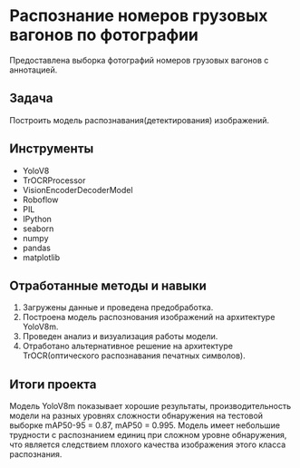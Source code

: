 # Распознание номеров грузовых вагонов по фотографии

Предоставлена выборка фотографий номеров грузовых вагонов с аннотацией.

## Задача

Построить модель распознавания(детектирования) изображений.

## Инструменты
- YoloV8
- TrOCRProcessor
- VisionEncoderDecoderModel
- Roboflow
- PIL
- IPython
- seaborn
- numpy
- pandas
- matplotlib

## Отработанные методы и навыки
1. Загружены данные и проведена предобработка.
2. Построена модель распознования изображений на архитектуре YoloV8m.
3. Проведен анализ и визуализация работы модели.
4. Отработано альтернативное решение на архитектуре TrOCR(оптического распознавания печатных символов).



## Итоги проекта
Модель YoloV8m показывает хорошие результаты, производительность модели на разных уровнях сложности обнаружения на тестовой выборке mAP50-95 = 0.87, mAP50 = 0.995. Модель имеет небольшие трудности с распознанием единиц при сложном уровне обнаружения, что является следствием плохого качества изображения этого класса распознания.
